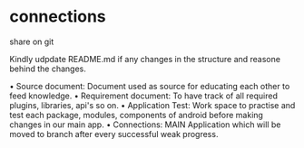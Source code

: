 # connections
share on git 

Kindly udpdate README.md if any changes in the structure and reasone behind the changes.

•	Source document:  Document used as source for educating each other to feed knowledge.
•	Requirement document: To have track of all required plugins, libraries, api's so on.
•	Application Test: Work space to practise and test each package, modules, components of android before making changes in our main app.
•	Connections: MAIN Application which will be moved to branch after every successful weak progress.






